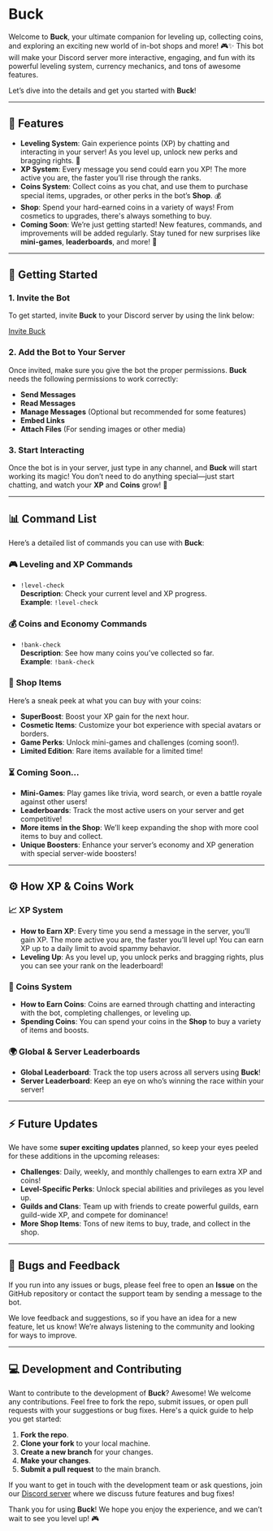 # Buck

Welcome to **Buck**, your ultimate companion for leveling up, collecting coins, and exploring an exciting new world of in-bot shops and more! 🎮✨ This bot will make your Discord server more interactive, engaging, and fun with its powerful leveling system, currency mechanics, and tons of awesome features.

Let’s dive into the details and get you started with **Buck**!

---

## 🌟 Features

- **Leveling System**: Gain experience points (XP) by chatting and interacting in your server! As you level up, unlock new perks and bragging rights. 🎉
- **XP System**: Every message you send could earn you XP! The more active you are, the faster you’ll rise through the ranks.
- **Coins System**: Collect coins as you chat, and use them to purchase special items, upgrades, or other perks in the bot’s **Shop**. 💰
- **Shop**: Spend your hard-earned coins in a variety of ways! From cosmetics to upgrades, there's always something to buy.
- **Coming Soon**: We’re just getting started! New features, commands, and improvements will be added regularly. Stay tuned for new surprises like **mini-games**, **leaderboards**, and more! 🚀

---

## 🚀 Getting Started

### 1. Invite the Bot

To get started, invite **Buck** to your Discord server by using the link below:

[Invite Buck](https://discord.com/application-directory/1315089140311785482)

### 2. Add the Bot to Your Server

Once invited, make sure you give the bot the proper permissions. **Buck** needs the following permissions to work correctly:

- **Send Messages**
- **Read Messages**
- **Manage Messages** (Optional but recommended for some features)
- **Embed Links**
- **Attach Files** (For sending images or other media)

### 3. Start Interacting

Once the bot is in your server, just type in any channel, and **Buck** will start working its magic! You don’t need to do anything special—just start chatting, and watch your **XP** and **Coins** grow! 💬

---

## 📊 Command List

Here’s a detailed list of commands you can use with **Buck**:

### 🎮 **Leveling and XP Commands**

- `!level-check`  
  **Description**: Check your current level and XP progress.  
  **Example**: `!level-check`

### 💰 **Coins and Economy Commands**

- `!bank-check`  
  **Description**: See how many coins you’ve collected so far.  
  **Example**: `!bank-check`

### 🛒 **Shop Items**  
Here’s a sneak peek at what you can buy with your coins:

- **SuperBoost**: Boost your XP gain for the next hour.  
- **Cosmetic Items**: Customize your bot experience with special avatars or borders.  
- **Game Perks**: Unlock mini-games and challenges (coming soon!).  
- **Limited Edition**: Rare items available for a limited time!

### ⏳ **Coming Soon...**

- **Mini-Games**: Play games like trivia, word search, or even a battle royale against other users!
- **Leaderboards**: Track the most active users on your server and get competitive!
- **More items in the Shop**: We’ll keep expanding the shop with more cool items to buy and collect.
- **Unique Boosters**: Enhance your server’s economy and XP generation with special server-wide boosters!

---

## ⚙️ How XP & Coins Work

### 📈 XP System

- **How to Earn XP**: Every time you send a message in the server, you’ll gain XP. The more active you are, the faster you’ll level up! You can earn XP up to a daily limit to avoid spammy behavior.
- **Leveling Up**: As you level up, you unlock perks and bragging rights, plus you can see your rank on the leaderboard!

### 💸 Coins System

- **How to Earn Coins**: Coins are earned through chatting and interacting with the bot, completing challenges, or leveling up.
- **Spending Coins**: You can spend your coins in the **Shop** to buy a variety of items and boosts.

### 🌍 Global & Server Leaderboards

- **Global Leaderboard**: Track the top users across all servers using **Buck**!
- **Server Leaderboard**: Keep an eye on who’s winning the race within your server!

---

## ⚡ Future Updates

We have some **super exciting updates** planned, so keep your eyes peeled for these additions in the upcoming releases:

- **Challenges**: Daily, weekly, and monthly challenges to earn extra XP and coins!
- **Level-Specific Perks**: Unlock special abilities and privileges as you level up.
- **Guilds and Clans**: Team up with friends to create powerful guilds, earn guild-wide XP, and compete for dominance!
- **More Shop Items**: Tons of new items to buy, trade, and collect in the shop.

---

## 🐛 Bugs and Feedback

If you run into any issues or bugs, please feel free to open an **Issue** on the GitHub repository or contact the support team by sending a message to the bot.

We love feedback and suggestions, so if you have an idea for a new feature, let us know! We’re always listening to the community and looking for ways to improve.

---

## 💻 Development and Contributing

Want to contribute to the development of **Buck**? Awesome! We welcome any contributions. Feel free to fork the repo, submit issues, or open pull requests with your suggestions or bug fixes. Here's a quick guide to help you get started:

1. **Fork the repo**.
2. **Clone your fork** to your local machine.
3. **Create a new branch** for your changes.
4. **Make your changes**.
5. **Submit a pull request** to the main branch.

If you want to get in touch with the development team or ask questions, join our [Discord server](https://discord.gg/t3RTJDHr) where we discuss future features and bug fixes!

Thank you for using **Buck**! We hope you enjoy the experience, and we can’t wait to see you level up! 🎮
